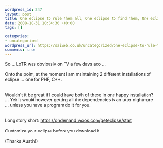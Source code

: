 ```yaml
--- 
wordpress_id: 247
layout: post
title: One eclipse to rule them all, One eclipse to find them, One eclipse to bring them all, and in dev joy bind them ...
date: 2008-10-31 10:04:30 +00:00
tags: []

categories: 
- uncategorized
wordpress_url: https://saiweb.co.uk/uncategorized/one-eclipse-to-rule-them-all-one-eclipse-to-find-them-one-eclipse-to-bring-them-all-and-in-dev-joy-bind-them
comments: true
---
```

So ... LoTR was obviously on TV a few days ago ...<br /><br />Onto the point, at the moment I am maintaining 2 different installations of eclipse ... one for PHP, C++.<br /><br /><br />Wouldn't it be great if I could have both of these in one happy installation? ... Yeh it would however getting all the dependencies is an utter nightmare ... unless you have a program do it for you.<br /><br /><br />Long story short: https://ondemand.yoxos.com/geteclipse/start<br /><br />Customize your eclipse before you download it.<br /><br />(Thanks Austin!)<br />

